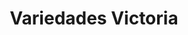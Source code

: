 ---
title: "Variedades Victoria"
url: /siguatepeque/variedades-victoria-avenida-francisco-morazan/
shop: Kramladen
---